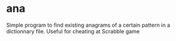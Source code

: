 # ana
Simple program to find existing anagrams of a certain pattern in a dictionnary file. Useful for cheating at Scrabble game
